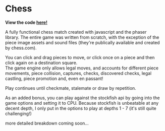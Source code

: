 # Chess
**View the code [here!](https://github.com/andrew-wulf/portfolio-frontend/tree/main/src/Chess/src)**

A fully functional chess match created with javascript and the phaser library. The entire game was written from scratch, with the exception of the piece image assets and sound files (they're publically available and created by chess.com).  
  
You can click and drag pieces to move, or click once on a piece and then click again on a destination square.  
The game engine only allows legal moves, and accounts for different piece movements, piece collision, captures, checks, discovered checks, legal castling, piece promotion and, even en passant!  

Play continues until checkmate, stalemate or draw by repetition.  
  
As an added bonus, you can play against the stockfish api by going into the game options and setting it to CPU. Because stockfish is unbeatable at any decent depth, I only put in the options to play at depths 1 - 7 (it's still quite challenging!)  
  
more detailed breakdown coming soon...